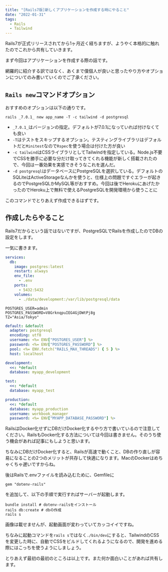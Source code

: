 ```yaml
---
title: "[Rails7版]新しくアプリケーションを作成する時にやること"
date: "2022-01-31"
tags:
  - Rails
  - Tailwind
---
```


Rails7が正式リリースされてから1ヶ月近く経ちますが、ようやく本格的に触れたのでこれから共有していきます。

まず今回はアプリケーションを作成する際の話です。

網羅的に紹介する訳ではなく、あくまで僕個人が良いと思ったやり方やオプションについてのみ書いていくのでご了承ください。

## `Rails new`コマンドオプション

おすすめのオプションは以下の通りです。

```terminal
rails _7.0.1_ new app_name -T -c tailwind -d postgresql
```

- `_7.0.1_`はバージョンの指定。デフォルトが7.0.1になっていれば付けなくても良い
- `-T`はテストをスキップするオプション。テスティングライブラリはデフォルトだと`Minitest`なので`Rspec`を使う場合は付けた方が良い
- `-c tailwind`はCSSライブラリとしてTailwindを指定している。Node.js不要でCSSを勝手に必要な分だけ取ってきてくれる機能が新しく搭載されたので、今回は一番効果を実感できそうなこれを選んだ。
- `-d postgresql`はデータベースにPostgreSQLを選択している。デフォルトのSQLiteはActiveStorageなんかを使うと、仕様上の問題ですぐエラーが起きるのでPostgreSQLかMySQL等がおすすめ。今回は後でHerokuにあげたかったのでHeroku上で無料で使えるPostgreSQLを開発環境から使うことに

このコマンドでとりあえず作成できるはずです。

## 作成したらやること

Rails7だからという話ではないですが、PostgreSQLでRailsを作成したのでDBの設定をします。

一気に書きます。

```yml:title=compose.yml
services:
  db:
    image: postgres:latest
    restart: always
    env_file:
      - .env
    ports:
      - 5432:5432
    volumes:
      - ./data/development:/var/lib/postgresql/data
```

```txt:title=.env
POSTGRES_USER=admin
POSTGRES_PASSWORD=V8GrknqpuIEG4GjDWtPj8g
TZ="Asia/Tokyo"
```

```yml:title=database.yml
default: &default
  adapter: postgresql
  encoding: utf8
  username: <%= ENV["POSTGRES_USER"] %>
  password: <%= ENV["POSTGRES_PASSWORD"] %>
  pool: <%= ENV.fetch("RAILS_MAX_THREADS") { 5 } %>
  host: localhost

development:
  <<: *default
  database: myapp_development

test:
  <<: *default
  database: myapp_test

production:
  <<: *default
  database: myapp_production
  username: workbook_manager
  password: <%= ENV["MYAPP_DATABASE_PASSWORD"] %>
```

RailsはDocker化せずにDBだけDocker化するやり方で書いているので注意してください。RailsもDocker化する方法については今回は書きません。そのうち使う機会があれば記事にもしようと思います。

ちなみにDBだけDocker化すると、Railsが高速で動くこと、DBの作り直しが容易になることの2つのメリットが共存して快適になります。MacのDockerはめちゃくちゃ遅いですからね。

後はRailsで.envファイルを読み込むために、Gemfileに

```rb:title=Gemfile
gem "dotenv-rails"
```

を追加して、以下の手順で実行すればサーバーが起動します。

```terminal
bundle install # dotenv-railsをインストール
rails db:create # dbの作成
rails s
```

画像は載せませんが、起動画面が変わっていてカッコイイですね。

ちなみに起動コマンドを`rails s`ではなく`./bin/dev`にすると、TailwindのCSSを変更した時に、自動でCSSをビルドしてくれるようになるので、開発を進める際にはこっちを使うようにしましょう。

とりあえず最初の最初のところは以上です。また何か面白いことがあれば共有します。
